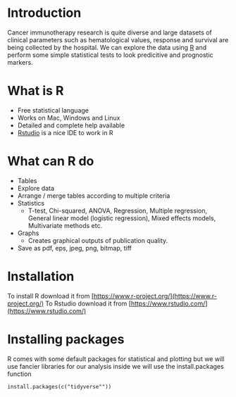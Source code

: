 # Introduction
Cancer immunotherapy research is quite diverse and large datasets of clinical parameters such as hematological values, response and survival are being collected by the hospital. We can explore the data using [R](https://www.r-project.org/) and perform some simple statistical tests to look predicitive and prognostic markers. 

# What is R
- Free statistical language
- Works on Mac, Windows and Linux
- Detailed and complete help available
- [Rstudio](https://www.rstudio.com/) is a nice IDE to work in R

# What can R do
- Tables
- Explore data
- Arrange / merge tables according to multiple criteria
- Statistics
    - T-test, Chi-squared, ANOVA, Regression, Multiple regression, General linear model         (logistic regression), Mixed effects models, Multivariate methods etc.
- Graphs
    - Creates graphical outputs of publication quality.
- Save as pdf, eps, jpeg, png, bitmap, tiff


# Installation
To install R download it from [https://www.r-project.org/](https://www.r-project.org/)
To Rstudio download it from [https://www.rstudio.com/](https://www.rstudio.com/)

# Installing packages
R comes with some default packages for statistical and plotting but we will use fancier libraries for our analysis
inside we will use the install.packages function
```{r, message = TRUE, warning = FALSE, echo = TRUE}
install.packages(c("tidyverse""))
```